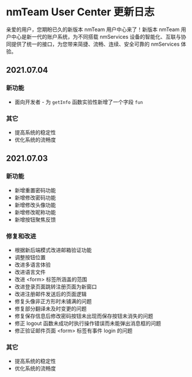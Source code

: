 # nmTeam User Center 更新日志

亲爱的用户，您期盼已久的新版本 nmTeam 用户中心来了！新版本 nmTeam 用户中心是新一代的账户系统，为不同搭载 nmServices 设备的智能化、互联与协同提供了统一的接口，为您带来简捷、流畅、连续、安全可靠的 nmServices 体验。  

## 2021.07.04  
### 新功能
- 面向开发者 - 为 <code>getInfo</code> 函数实验性新增了一个字段 <code>fun</code>

### 其它
- 提高系统的稳定性  
- 优化系统的流畅度  

## 2021.07.03
### 新功能
- 新增重置密码功能  
- 新增修改密码功能  
- 新增修改头像功能  
- 新增修改昵称功能  
- 新增按钮聚焦反馈

### 修复和改进
- 根据新后端模式改进邮箱验证功能  
- 调整按钮位置  
- 改进多语言体验  
- 改进语言文件  
- 改进 &lt;form&gt; 标签所涵盖的范围 
- 改进登录页面跳转注册页面为新窗口
- 改进注册邮件发送后的页面逻辑
- 修复头像非正方形时未铺满的问题
- 修复部分翻译未及时变更的问题
- 修复保存信息后修改密码按钮未出现而保存按钮未消失的问题
- 修正 logout 函数未成功时执行操作错误而未能弹出消息框的问题
- 修正验证邮件页面 &lt;form&gt; 标签有事件 login 的问题 

### 其它
- 提高系统的稳定性  
- 优化系统的流畅度  